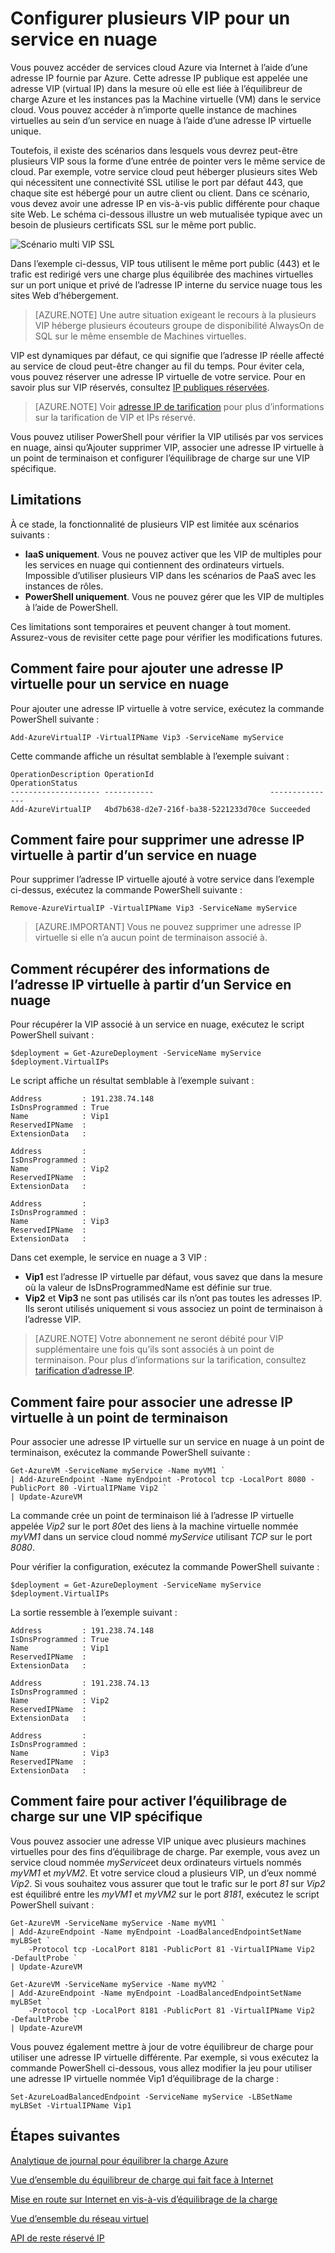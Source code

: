 <properties
   pageTitle="Plusieurs des VIP pour un service en nuage"
   description="Vue d’ensemble de la définition de plusieurs VIP sur un service en nuage et de multiVIP"
   services="load-balancer"
   documentationCenter="na"
   authors="sdwheeler"
   manager="carmonm"
   editor="tysonn" />
<tags
   ms.service="load-balancer"
   ms.devlang="na"
   ms.topic="article"
   ms.tgt_pltfrm="na"
   ms.workload="infrastructure-services"
   ms.date="10/24/2016"
   ms.author="sewhee" />

# <a name="configure-multiple-vips-for-a-cloud-service"></a>Configurer plusieurs VIP pour un service en nuage

Vous pouvez accéder de services cloud Azure via Internet à l’aide d’une adresse IP fournie par Azure. Cette adresse IP publique est appelée une adresse VIP (virtual IP) dans la mesure où elle est liée à l’équilibreur de charge Azure et les instances pas la Machine virtuelle (VM) dans le service cloud. Vous pouvez accéder à n’importe quelle instance de machines virtuelles au sein d’un service en nuage à l’aide d’une adresse IP virtuelle unique.

Toutefois, il existe des scénarios dans lesquels vous devrez peut-être plusieurs VIP sous la forme d’une entrée de pointer vers le même service de cloud. Par exemple, votre service cloud peut héberger plusieurs sites Web qui nécessitent une connectivité SSL utilise le port par défaut 443, que chaque site est hébergé pour un autre client ou client. Dans ce scénario, vous devez avoir une adresse IP en vis-à-vis public différente pour chaque site Web. Le schéma ci-dessous illustre un web mutualisée typique avec un besoin de plusieurs certificats SSL sur le même port public.

![Scénario multi VIP SSL](./media/load-balancer-multivip/Figure1.png)

Dans l’exemple ci-dessus, VIP tous utilisent le même port public (443) et le trafic est redirigé vers une charge plus équilibrée des machines virtuelles sur un port unique et privé de l’adresse IP interne du service nuage tous les sites Web d’hébergement.

>[AZURE.NOTE] Une autre situation exigeant le recours à la plusieurs VIP héberge plusieurs écouteurs groupe de disponibilité AlwaysOn de SQL sur le même ensemble de Machines virtuelles.

VIP est dynamiques par défaut, ce qui signifie que l’adresse IP réelle affecté au service de cloud peut-être changer au fil du temps. Pour éviter cela, vous pouvez réserver une adresse IP virtuelle de votre service. Pour en savoir plus sur VIP réservés, consultez [IP publiques réservées](../virtual-network/virtual-networks-reserved-public-ip.md).

>[AZURE.NOTE] Voir [adresse IP de tarification](https://azure.microsoft.com/pricing/details/ip-addresses/) pour plus d’informations sur la tarification de VIP et IPs réservé.

Vous pouvez utiliser PowerShell pour vérifier la VIP utilisés par vos services en nuage, ainsi qu’Ajouter supprimer VIP, associer une adresse IP virtuelle à un point de terminaison et configurer l’équilibrage de charge sur une VIP spécifique.

## <a name="limitations"></a>Limitations

À ce stade, la fonctionnalité de plusieurs VIP est limitée aux scénarios suivants :

- **IaaS uniquement**. Vous ne pouvez activer que les VIP de multiples pour les services en nuage qui contiennent des ordinateurs virtuels. Impossible d’utiliser plusieurs VIP dans les scénarios de PaaS avec les instances de rôles.
- **PowerShell uniquement**. Vous ne pouvez gérer que les VIP de multiples à l’aide de PowerShell.

Ces limitations sont temporaires et peuvent changer à tout moment. Assurez-vous de revisiter cette page pour vérifier les modifications futures.


## <a name="how-to-add-a-vip-to-a-cloud-service"></a>Comment faire pour ajouter une adresse IP virtuelle pour un service en nuage

Pour ajouter une adresse IP virtuelle à votre service, exécutez la commande PowerShell suivante :

    Add-AzureVirtualIP -VirtualIPName Vip3 -ServiceName myService

Cette commande affiche un résultat semblable à l’exemple suivant :

    OperationDescription OperationId                          OperationStatus
    -------------------- -----------                          ---------------
    Add-AzureVirtualIP   4bd7b638-d2e7-216f-ba38-5221233d70ce Succeeded

## <a name="how-to-remove-a-vip-from-a-cloud-service"></a>Comment faire pour supprimer une adresse IP virtuelle à partir d’un service en nuage

Pour supprimer l’adresse IP virtuelle ajouté à votre service dans l’exemple ci-dessus, exécutez la commande PowerShell suivante :

    Remove-AzureVirtualIP -VirtualIPName Vip3 -ServiceName myService

>[AZURE.IMPORTANT] Vous ne pouvez supprimer une adresse IP virtuelle si elle n’a aucun point de terminaison associé à.

## <a name="how-to-retrieve-vip-information-from-a-cloud-service"></a>Comment récupérer des informations de l’adresse IP virtuelle à partir d’un Service en nuage

Pour récupérer la VIP associé à un service en nuage, exécutez le script PowerShell suivant :

    $deployment = Get-AzureDeployment -ServiceName myService
    $deployment.VirtualIPs

Le script affiche un résultat semblable à l’exemple suivant :

    Address         : 191.238.74.148
    IsDnsProgrammed : True
    Name            : Vip1
    ReservedIPName  :
    ExtensionData   :

    Address         :
    IsDnsProgrammed :
    Name            : Vip2
    ReservedIPName  :
    ExtensionData   :

    Address         :
    IsDnsProgrammed :
    Name            : Vip3
    ReservedIPName  :
    ExtensionData   :

Dans cet exemple, le service en nuage a 3 VIP :

- **Vip1** est l’adresse IP virtuelle par défaut, vous savez que dans la mesure où la valeur de IsDnsProgrammedName est définie sur true.
- **Vip2** et **Vip3** ne sont pas utilisés car ils n’ont pas toutes les adresses IP. Ils seront utilisés uniquement si vous associez un point de terminaison à l’adresse VIP.

>[AZURE.NOTE] Votre abonnement ne seront débité pour VIP supplémentaire une fois qu’ils sont associés à un point de terminaison. Pour plus d’informations sur la tarification, consultez [tarification d’adresse IP](https://azure.microsoft.com/pricing/details/ip-addresses/).

## <a name="how-to-associate-a-vip-to-an-endpoint"></a>Comment faire pour associer une adresse IP virtuelle à un point de terminaison

Pour associer une adresse IP virtuelle sur un service en nuage à un point de terminaison, exécutez la commande PowerShell suivante :

    Get-AzureVM -ServiceName myService -Name myVM1 `
  	| Add-AzureEndpoint -Name myEndpoint -Protocol tcp -LocalPort 8080 -PublicPort 80 -VirtualIPName Vip2 `
  	| Update-AzureVM

La commande crée un point de terminaison lié à l’adresse IP virtuelle appelée *Vip2* sur le port *80*et des liens à la machine virtuelle nommée *myVM1* dans un service cloud nommé *myService* utilisant *TCP* sur le port *8080*.

Pour vérifier la configuration, exécutez la commande PowerShell suivante :

    $deployment = Get-AzureDeployment -ServiceName myService
    $deployment.VirtualIPs

La sortie ressemble à l’exemple suivant :

    Address         : 191.238.74.148
    IsDnsProgrammed : True
    Name            : Vip1
    ReservedIPName  :
    ExtensionData   :

    Address         : 191.238.74.13
    IsDnsProgrammed :
    Name            : Vip2
    ReservedIPName  :
    ExtensionData   :

    Address         :
    IsDnsProgrammed :
    Name            : Vip3
    ReservedIPName  :
    ExtensionData   :

## <a name="how-to-enable-load-balancing-on-a-specific-vip"></a>Comment faire pour activer l’équilibrage de charge sur une VIP spécifique

Vous pouvez associer une adresse VIP unique avec plusieurs machines virtuelles pour des fins d’équilibrage de charge. Par exemple, vous avez un service cloud nommée *myService*et deux ordinateurs virtuels nommés *myVM1* et *myVM2*. Et votre service cloud a plusieurs VIP, un d’eux nommé *Vip2*. Si vous souhaitez vous assurer que tout le trafic sur le port *81* sur *Vip2* est équilibré entre les *myVM1* et *myVM2* sur le port *8181*, exécutez le script PowerShell suivant :

    Get-AzureVM -ServiceName myService -Name myVM1 `
  	| Add-AzureEndpoint -Name myEndpoint -LoadBalancedEndpointSetName myLBSet `
        -Protocol tcp -LocalPort 8181 -PublicPort 81 -VirtualIPName Vip2  -DefaultProbe `
  	| Update-AzureVM

    Get-AzureVM -ServiceName myService -Name myVM2 `
  	| Add-AzureEndpoint -Name myEndpoint -LoadBalancedEndpointSetName myLBSet `
        -Protocol tcp -LocalPort 8181 -PublicPort 81 -VirtualIPName Vip2  -DefaultProbe `
  	| Update-AzureVM

Vous pouvez également mettre à jour de votre équilibreur de charge pour utiliser une adresse IP virtuelle différente. Par exemple, si vous exécutez la commande PowerShell ci-dessous, vous allez modifier la jeu pour utiliser une adresse IP virtuelle nommée Vip1 d’équilibrage de la charge :

    Set-AzureLoadBalancedEndpoint -ServiceName myService -LBSetName myLBSet -VirtualIPName Vip1

## <a name="next-steps"></a>Étapes suivantes

[Analytique de journal pour équilibrer la charge Azure](load-balancer-monitor-log.md)

[Vue d’ensemble du équilibreur de charge qui fait face à Internet](load-balancer-internet-overview.md)

[Mise en route sur Internet en vis-à-vis d’équilibrage de la charge](load-balancer-get-started-internet-arm-ps.md)

[Vue d’ensemble du réseau virtuel](../virtual-network/virtual-networks-overview.md)

[API de reste réservé IP](https://msdn.microsoft.com/library/azure/dn722420.aspx)